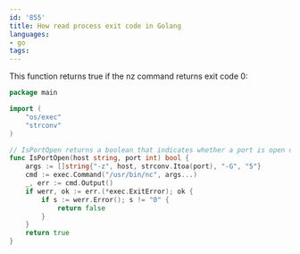 ```yaml
---
id: '855'
title: How read process exit code in Golang
languages:
- go
tags:
---
```

This function returns true if the nz command returns exit code 0:

```go
package main

import (
	"os/exec"
	"strconv"
)

// IsPortOpen returns a boolean that indicates whether a port is open or closed.
func IsPortOpen(host string, port int) bool {
	args := []string{"-z", host, strconv.Itoa(port), "-G", "5"}
	cmd := exec.Command("/usr/bin/nc", args...)
	_, err := cmd.Output()
	if werr, ok := err.(*exec.ExitError); ok {
		if s := werr.Error(); s != "0" {
			return false
		}
	}
	return true
}
```
